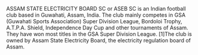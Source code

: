 ASSAM STATE ELECTRICITY BOARD SC or ASEB SC is an Indian football club based in Guwahati, Assam, India. The club mainly competes in GSA (Guwahati Sports Association) Super Division League, Bordoloi Trophy, A.T.P.A. Shield, Independence Day Cup and other tournaments of Assam. They have won most titles in the GSA Super Division League. [1]The club is owned by Assam State Electricity Board, the electricity regulation board of Assam.
